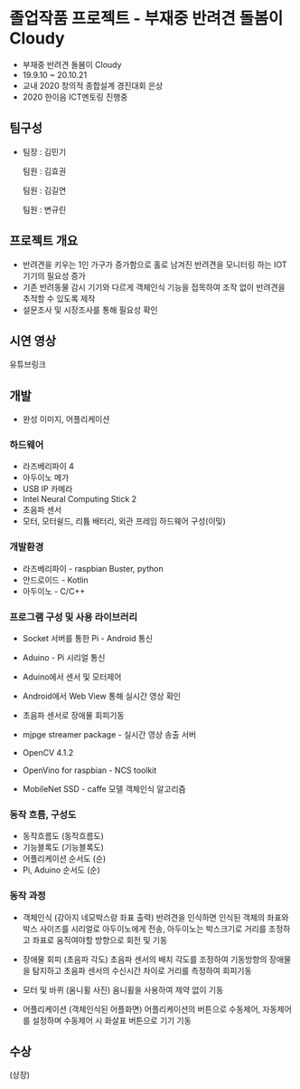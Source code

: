 # 졸업작품 프로젝트 - 부재중 반려견 돌봄이 Cloudy
- 부재중 반려견 돌봄이 Cloudy
- 19.9.10 ~ 20.10.21
- 교내 2020 창의적 종합설계 경진대회 은상
- 2020 한이음 ICT멘토링 진행중

## 팀구성
- 팀장  : 김민기 

  팀원  : 김효권
  
  팀원  : 김길연
  
  팀원  : 변규린
  
## 프로젝트 개요

- 반려견을 키우는 1인 가구가 증가함으로 홀로 남겨진 반려견을 모니터링 하는 IOT 기기의 필요성 증가
- 기존 반려동물 감시 기기와 다르게 객체인식 기능을 접목하여 조작 없이 반려견을 추적할 수 있도록 제작
- 설문조사 및 시장조사를 통해 필요성 확인

## 시연 영상
유튜브링크

## 개발
- 완성 이미지, 어플리케이션

### 하드웨어
- 라즈베리파이 4
- 아두이노 메가
- USB IP 카메라
- Intel Neural Computing Stick 2
- 초음파 센서
- 모터, 모터쉴드, 리튬 배터리, 외관 프레임
하드웨어 구성(이밎)

### 개발환경
 - 라즈베리파이 - raspbian Buster, python
 - 안드로이드 - Kotlin
 - 아두이노 - C/C++
 
### 프로그램 구성 및 사용 라이브러리

- Socket 서버를 통한 Pi - Android 통신
- Aduino - Pi 시리얼 통신
- Aduino에서 센서 및 모터제어
- Android에서 Web View 통해 실시간 영상 확인
- 초음파 센서로 장애물 회피기동

- mjpge streamer package - 실시간 영상 송출 서버
- OpenCV 4.1.2
- OpenVino for raspbian - NCS toolkit
- MobileNet SSD - caffe 모델 객체인식 알고리즘

### 동작 흐름, 구성도
- 동작흐름도
(동작흐름도)
- 기능블록도
(기능블록도) 
- 어플리케이션 순서도
(순)
- Pi, Aduino 순서도
(순)

### 동작 과정
- 객체인식
(강아지 네모박스랑 좌표 출력)
반려견을 인식하면 인식된 객체의 좌표와 박스 사이즈를 시리얼로 아두이노에게 전송, 아두이노는 박스크기로 거리를 조정하고 좌표로 움직여야할 방향으로 회전 및 기동

- 장애물 회피
(초음파 각도)
초음파 센서의 배치 각도를 조정하여 기동방향의 장애물을 탐지하고 초음파 센서의 수신시간 차이로 거리를 측정하여 회피기동

- 모터 및 바퀴
(옴니휠 사진)
옴니휠을 사용하여 제약 없이 기동

- 어플리케이션
(객체인식된 어플화면)
어플리케이션의 버튼으로 수동제어, 자동제어를 설정하며 수동제어 시 화살표 버튼으로 기기 기동 

## 수상
(상장)
